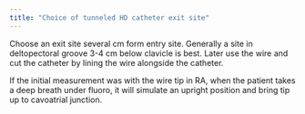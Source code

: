 ```yaml
---
title: "Choice of tunneled HD catheter exit site"
---
```

Choose an exit site several cm form entry site.
Generally a site in deltopectoral groove 3-4 cm below clavicle is best.
Later use the wire and cut the catheter by lining the wire alongside the catheter.

If the initial measurement was with the wire tip in RA, when the patient takes a deep breath under fluoro, it will simulate an upright position and bring tip up to cavoatrial junction.

